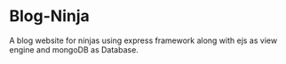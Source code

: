 # Blog-Ninja
A blog website for ninjas using express framework along with ejs as view engine and mongoDB as Database.
